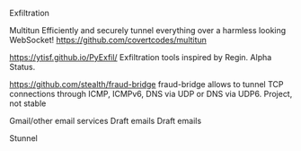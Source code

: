 Exfiltration





Multitun
Efficiently and securely tunnel everything over a harmless looking WebSocket!
https://github.com/covertcodes/multitun

https://ytisf.github.io/PyExfil/
Exfiltration tools inspired by Regin. Alpha Status.


https://github.com/stealth/fraud-bridge 
fraud-bridge allows to tunnel TCP connections through ICMP, ICMPv6, DNS
via UDP or DNS via UDP6.
Project, not stable


Gmail/other email services Draft emails
Draft emails


Stunnel

